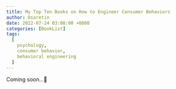 ```yaml
---
title: My Top Ten Books on How to Engineer Consumer Behaviors
author: Osaretin
date: 2022-07-24 03:08:00 +0800
categories: [BookList]
tags:
  [
    psychology,
    consumer behavior,
    behavioral engineering 
  ]
---
```



Coming soon...🚧